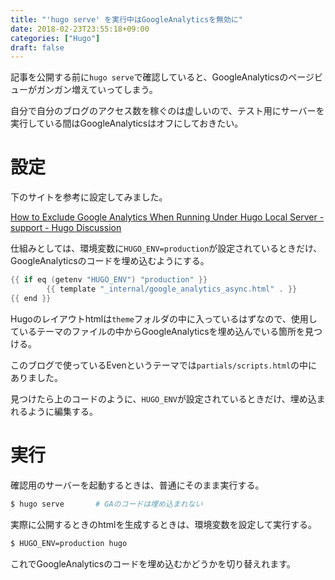 ```yaml
---
title: "'hugo serve' を実行中はGoogleAnalyticsを無効に"
date: 2018-02-23T23:55:18+09:00
categories: ["Hugo"]
draft: false
---
```


記事を公開する前に`hugo serve`で確認していると、GoogleAnalyticsのページビューがガンガン増えていってしまう。

自分で自分のブログのアクセス数を稼ぐのは虚しいので、テスト用にサーバーを実行している間はGoogleAnalyticsはオフにしておきたい。	

# 設定

下のサイトを参考に設定してみました。

[How to Exclude Google Analytics When Running Under Hugo Local Server - support - Hugo Discussion](https://discourse.gohugo.io/t/how-to-exclude-google-analytics-when-running-under-hugo-local-server/6092/7)

仕組みとしては、環境変数に`HUGO_ENV=production`が設定されているときだけ、GoogleAnalyticsのコードを埋め込むようにする。

```go
{{ if eq (getenv "HUGO_ENV") "production" }}
        {{ template "_internal/google_analytics_async.html" . }}
{{ end }}
```

Hugoのレイアウトhtmlは`theme`フォルダの中に入っているはずなので、使用しているテーマのファイルの中からGoogleAnalyticsを埋め込んでいる箇所を見つける。

このブログで使っているEvenというテーマでは`partials/scripts.html`の中にありました。

見つけたら上のコードのように、`HUGO_ENV`が設定されているときだけ、埋め込まれるように編集する。

# 実行

確認用のサーバーを起動するときは、普通にそのまま実行する。

```bash
$ hugo serve       # GAのコードは埋め込まれない
```

実際に公開するときのhtmlを生成するときは、環境変数を設定して実行する。

```sh
$ HUGO_ENV=production hugo
```

これでGoogleAnalyticsのコードを埋め込むかどうかを切り替えれます。